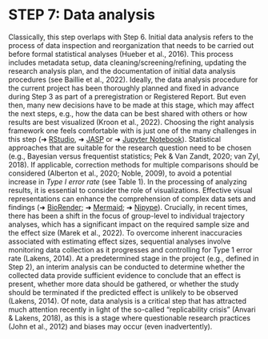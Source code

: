 # STEP 7: Data analysis

Classically, this step overlaps with Step 6. Initial data analysis refers to the process of data inspection and reorganization that needs to be carried out before formal statistical analyses (Hueber et al., 2016). This process includes metadata setup, data cleaning/screening/refining, updating the research analysis plan, and the documentation of initial data analysis procedures (see Baillie et al., 2022). Ideally, the data analysis procedure for the current project has been thoroughly planned and fixed in advance during Step 3 as part of a preregistration or Registered Report. But even then, many new decisions have to be made at this stage, which may affect the next steps, e.g., how the data can be best shared with others or how results are best visualized (Kroon et al., 2022). Choosing the right analysis framework one feels comfortable with is just one of the many challenges in this step (➜ [RStudio](https://posit.co/), ➜ [JASP](https://jasp-stats.org/) or ➜ [Jupyter Notebook](https://jupyter.org/)). Statistical approaches that are suitable for the research question need to be chosen (e.g., Bayesian versus frequentist statistics; Pek & Van Zandt, 2020; van Zyl, 2018). If applicable, correction methods for multiple comparisons should be considered (Alberton et al., 2020; Noble, 2009), to avoid a potential increase in _Type I error rate_ (see Table 1). In the processing of analyzing results, it is essential to consider the role of visualizations. Effective visual representations can enhance the comprehension of complex data sets and findings (➜ [BioRender](https://www.biorender.com/); ➜ [Mermaid](https://mermaid.js.org/); ➜ [Nipype](https://nipype.readthedocs.io/en/latest/)). Crucially, in recent times, there has been a shift in the focus of group-level to individual trajectory analyses, which has a significant impact on the required sample size and the effect size (Marek et al., 2022). To overcome inherent inaccuracies associated with estimating effect sizes, sequential analyses involve monitoring data collection as it progresses and controlling for Type 1 error rate (Lakens, 2014). At a predetermined stage in the project (e.g., defined in Step 2), an interim analysis can be conducted to determine whether the collected data provide sufficient evidence to conclude that an effect is present, whether more data should be gathered, or whether the study should be terminated if the predicted effect is unlikely to be observed (Lakens, 2014). Of note, data analysis is a critical step that has attracted much attention recently in light of the so-called “replicability crisis” (Anvari & Lakens, 2018), as this is a stage where questionable research practices (John et al., 2012) and biases may occur (even inadvertently).
